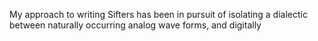 My approach to writing Sifters has been in pursuit of isolating a dialectic between
naturally occurring analog wave forms, and digitally 